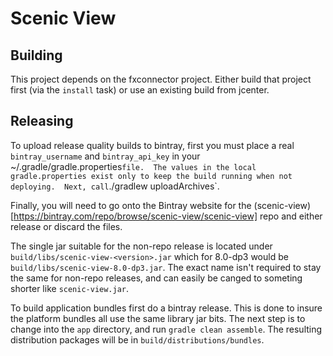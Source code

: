 Scenic View
===========



Building
--------

This project depends on the fxconnector project.  Either build that project
first (via the `install` task) or use an existing build from jcenter.

Releasing
---------

To upload release quality builds to bintray, first you must place a real
`bintray_username` and `bintray_api_key` in your ~/.gradle/gradle.properties`
file.  The values in the local gradle.properties exist only to keep the build
running when not deploying.  Next, call `./gradlew uploadArchives`.

Finally, you will need to go onto the Bintray website for the
(scenic-view)[https://bintray.com/repo/browse/scenic-view/scenic-view] repo
and either release or discard the files.

The single jar suitable for the non-repo release is located under
`build/libs/scenic-view-<version>.jar` which for 8.0-dp3 would be
`build/libs/scenic-view-8.0-dp3.jar`.  The exact name isn't required to stay
the same for non-repo releases, and can easily be canged to someting shorter
like `scenic-view.jar`.

To build application bundles first do a bintray release.  This is done to
insure the platform bundles all use the same library jar bits.  The next step
is to change into the `app` directory, and run `gradle clean assemble`.  The
resulting distribution packages will be in `build/distributions/bundles`.




